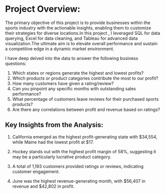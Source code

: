 # Project Overview: 
The primary objective of this project is to provide businesses within the sports industry with the actionable insights, enabling them to customize their strategies for diverse locations.In this project , I leveraged SQL for data querying, Excel for data cleaning, and Tableau for advanced data visualization.The ultimate aim is to elevate overall performance and sustain a competitive edge in a dynamic market environment.


I have deep delved into the data to answer the following business questions:
1.	Which states or regions generate the highest and lowest profits?
2.	Which products or product categories contribute the most to our profit?
3.	How many customers have given a rating/review?
4.	Can you pinpoint any specific months with outstanding sales performance?
5.	What percentage of customers leave reviews for their purchased sports products?
6.	Are there any correlations between profit and revenue based on ratings?

   
## Key Insights from the Analysis:


1. California emerged as the highest profit-generating state with $34,554, while Maine had the lowest profit at $17.

2. Hockey stands out with the highest profit margin of 58%, suggesting it may be a particularly lucrative product category.

3. A total of 1,193 customers provided ratings or reviews, indicating customer engagement.

4. June was the highest revenue-generating month, with $56,407 in revenue and $42,802 in profit.


